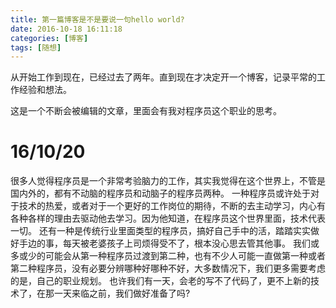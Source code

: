 ```yaml
---
title: 第一篇博客是不是要说一句hello world?
date: 2016-10-18 16:11:18
categories: [博客]
tags: [随想]
---
```


  从开始工作到现在，已经过去了两年。直到现在才决定开一个博客，记录平常的工作经验和想法。
<!-- more -->
  这是一个不断会被编辑的文章，里面会有我对程序员这个职业的思考。
# 16/10/20
  很多人觉得程序员是一个非常考验脑力的工作，其实我觉得在这个世界上，不管是国内外的，都有不动脑的程序员和动脑子的程序员两种。
  一种程序员或许处于对于技术的热爱，或者对于一个更好的工作岗位的期待，不断的去主动学习，内心有各种各样的理由去驱动他去学习。因为他知道，在程序员这个世界里面，技术代表一切。
  还有一种是传统行业里面类型的程序员，搞好自己手中的活，踏踏实实做好手边的事，每天被老婆孩子上司烦得受不了，根本没心思去管其他事。
  我们或多或少的可能会从第一种程序员过渡到第二种，也有不少人可能一直做第一种或者第二种程序员，没有必要分辨哪种好哪种不好，大多数情况下，我们更多需要考虑的是，自己的职业规划。
  也许我们有一天，会老的写不了代码了，更不上新的技术了，在那一天来临之前，我们做好准备了吗?